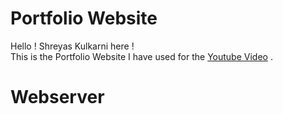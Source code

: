 # Portfolio Website

Hello ! Shreyas Kulkarni here !   
This is the Portfolio Website I have used for the [Youtube Video]( https://www.youtube.com/watch?v=gWVIIU1ev0Y&t=5s ) .  
# Webserver

